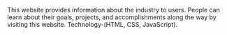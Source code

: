 This website provides information about the industry to users. People can learn about their goals, projects, and accomplishments along the way by visiting this website.
Technology-(HTML, CSS, JavaScript).

